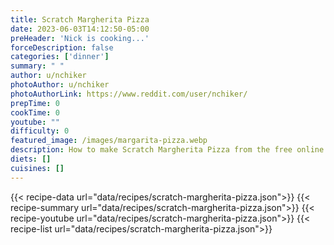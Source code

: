 ```yaml
---
title: Scratch Margherita Pizza
date: 2023-06-03T14:12:50-05:00
preHeader: 'Nick is cooking...'
forceDescription: false
categories: ['dinner']
summary: " "
author: u/nchiker
photoAuthor: u/nchiker
photoAuthorLink: https://www.reddit.com/user/nchiker/
prepTime: 0
cookTime: 0
youtube: ""
difficulty: 0
featured_image: /images/margarita-pizza.webp
description: How to make Scratch Margherita Pizza from the free online cookbook
diets: []
cuisines: []
---
```

{{< recipe-data url="data/recipes/scratch-margherita-pizza.json">}}
{{< recipe-summary url="data/recipes/scratch-margherita-pizza.json">}}
{{< recipe-youtube url="data/recipes/scratch-margherita-pizza.json">}}
{{< recipe-list url="data/recipes/scratch-margherita-pizza.json">}}

